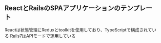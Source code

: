 ## ReactとRailsのSPAアプリケーションのテンプレート
Reactは状態管理にReduxとtoolkitを使用しており、TypeScriptで構成されている
Rails7はAPIモードで運用している
